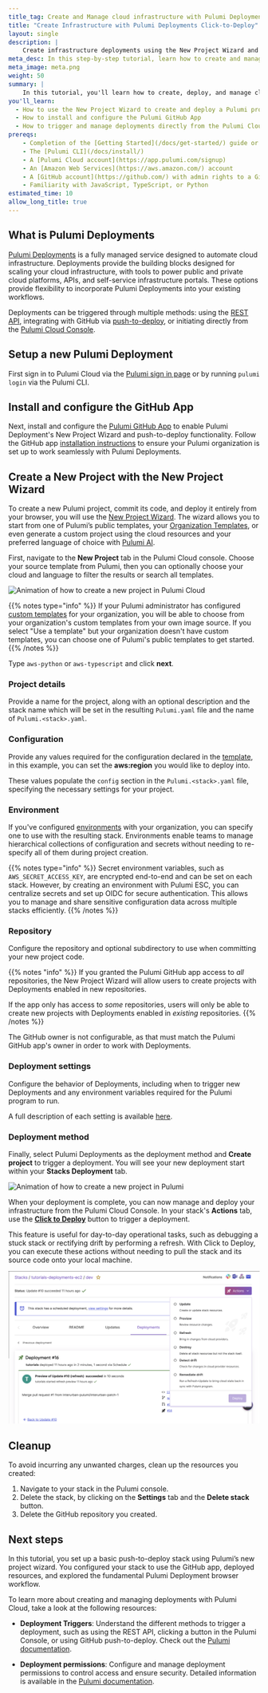 ```yaml
---
title_tag: Create and Manage cloud infrastructure with Pulumi Deployments | Learn Pulumi
title: "Create Infrastructure with Pulumi Deployments Click-to-Deploy"
layout: single
description: |
    Create infrastructure deployments using the New Project Wizard and GitHub integration to enable push-to-deploy in the Pulumi Cloud.
meta_desc: In this step-by-step tutorial, learn how to create and manage cloud infrastructure using Pulumi Deployments, the New Project Wizard, and GitHub integration.
meta_image: meta.png
weight: 50
summary: |
    In this tutorial, you'll learn how to create, deploy, and manage cloud infrastructure using Pulumi Deployments with Click-to-Deploy. You'll start by using the New Project Wizard to set up and launch infrastructure from your browser, selecting a template to get started quickly. Additionally, you'll configure the Pulumi GitHub App to support additional deployment triggers, including push-to-deploy.
you'll_learn:
  - How to use the New Project Wizard to create and deploy a Pulumi project from your browser
  - How to install and configure the Pulumi GitHub App
  - How to trigger and manage deployments directly from the Pulumi Cloud console using click-to-deploy
prereqs:
    - Completion of the [Getting Started](/docs/get-started/) guide or familiarity with the basics of the Pulumi workflow.
    - The [Pulumi CLI](/docs/install/)
    - A [Pulumi Cloud account](https://app.pulumi.com/signup)
    - An [Amazon Web Services](https://aws.amazon.com/) account
    - A [GitHub account](https://github.com/) with admin rights to a Git repository or organization
    - Familiarity with JavaScript, TypeScript, or Python
estimated_time: 10
allow_long_title: true
---
```


## What is Pulumi Deployments

[Pulumi Deployments](/docs/pulumi-cloud/deployments/) is a fully managed service designed to automate cloud infrastructure. Deployments provide the building blocks designed for scaling your cloud infrastructure, with tools to power public and private cloud platforms, APIs, and self-service infrastructure portals. These options provide flexibility to incorporate Pulumi Deployments into your existing workflows.

Deployments can be triggered through multiple methods: using the [REST API](/docs/pulumi-cloud/deployments/reference/#deployments-rest-api), integrating with GitHub via [push-to-deploy](/docs/pulumi-cloud/deployments/reference/#github-app-installation), or initiating directly from the [Pulumi Cloud Console](/docs/pulumi-cloud/deployments/reference/#pulumi-console).

## Setup a new Pulumi Deployment

First sign in to Pulumi Cloud via the [Pulumi sign in page](https://app.pulumi.com) or by running `pulumi login` via the Pulumi CLI.

## Install and configure the GitHub App

Next, install and configure the [Pulumi GitHub App](/docs/using-pulumi/continuous-delivery/github-app/) to enable Pulumi Deployment's New Project Wizard and push-to-deploy functionality. Follow the GitHub app [installation instructions](/docs/pulumi-cloud/deployments/reference/#github-app-installation) to ensure your Pulumi organization is set up to work seamlessly with Pulumi Deployments.

## Create a New Project with the New Project Wizard

To create a new Pulumi project, commit its code, and deploy it entirely from your browser, you will use the [New Project Wizard](/docs/pulumi-cloud/developer-portals/new-project-wizard/). The wizard allows you to start from one of Pulumi’s public templates, your [Organization Templates](/docs/pulumi-cloud/developer-portals/templates), or even generate a custom project using the cloud resources and your preferred language of choice with [Pulumi AI](link).

First, navigate to the **New Project** tab in the Pulumi Cloud console. Choose your source template from Pulumi, then you can optionally choose your cloud and language to filter the results or search all templates.

![Animation of how to create a new project in Pulumi Cloud](./pulumi-create-new-project.gif)

{{% notes type="info" %}}
If your Pulumi administrator has configured [custom templates](/docs/pulumi-cloud/developer-portals/templates) for your organization, you will be able to choose from your organization's custom templates from your own image source.
If you select "Use a template" but your organization doesn't have custom templates, you can choose one of Pulumi's public templates to get started.
{{% /notes %}}

Type `aws-python` or `aws-typescript` and click **next**.

### Project details

Provide a name for the project, along with an optional description and the stack name which will be set in the resulting `Pulumi.yaml` file and the name of `Pulumi.<stack>.yaml`.

### Configuration

Provide any values required for the configuration declared in the [template](/docs/pulumi-cloud/developer-portals/templates), in this example, you can set the **aws:region** you would like to deploy into.

These values populate the `config` section in the `Pulumi.<stack>.yaml` file, specifying the necessary settings for your project.

### Environment

If you've configured [environments](/docs/pulumi-cloud/esc) with your organization, you can specify one to use with the resulting stack. Environments enable teams to manage hierarchical collections of configuration and secrets without needing to re-specify all of them during project creation.

{{% notes type="info" %}}
Secret environment variables, such as `AWS_SECRET_ACCESS_KEY`, are encrypted end-to-end and can be set on each stack. However, by creating an environment with Pulumi ESC, you can centralize secrets and set up OIDC for secure authentication. This allows you to manage and share sensitive configuration data across multiple stacks efficiently.
{{% /notes %}}

### Repository

Configure the repository and optional subdirectory to use when committing your new project code.

{{% notes "info" %}}
If you granted the Pulumi GitHub app access to _all_ repositories, the New Project Wizard will allow users to create projects with Deployments enabled in new repositories.

If the app only has access to _some_ repositories, users will only be able to create new projects with Deployments enabled in _existing_ repositories.
{{% /notes %}}

The GitHub owner is not configurable, as that must match the Pulumi GitHub app's owner in order to work with Deployments.

### Deployment settings

Configure the behavior of Deployments, including when to trigger new Deployments and any environment variables required for the Pulumi program to run.

A full description of each setting is available [here](/docs/pulumi-cloud/deployments/reference/#deployment-settings).

### Deployment method

Finally, select Pulumi Deployments as the deployment method and **Create project** to trigger a deployment. You will see your new deployment start within your **Stacks Deployment** tab.

![Animation of how to create a new project in Pulumi](./pulumi-new-project-wizard.gif)

When your deployment is complete, you can now manage and deploy your infrastructure from the Pulumi Cloud Console. In your stack's **Actions** tab, use the **[Click to Deploy](https://www.pulumi.com/docs/pulumi-cloud/deployments/reference/#click-to-deploy)** button to trigger a deployment.

This feature is useful for day-to-day operational tasks, such as debugging a stuck stack or rectifying drift by performing a refresh. With Click to Deploy, you can execute these actions without needing to pull the stack and its source code onto your local machine.

![Image of the Pulumi cloud console actions](./pulumi-cloud-actions.png)

## Cleanup

To avoid incurring any unwanted charges, clean up the resources you created:

1. Navigate to your stack in the Pulumi console.
2. Delete the stack, by clicking on the **Settings** tab and the **Delete stack** button.
3. Delete the GitHub repository you created.

## Next steps

In this tutorial, you set up a basic push-to-deploy stack using Pulumi’s new project wizard. You configured your stack to use the GitHub app, deployed resources, and explored the fundamental Pulumi Deployment browser workflow.

To learn more about creating and managing deployments with Pulumi Cloud, take a look at the following resources:

- **Deployment Triggers**: Understand the different methods to trigger a deployment, such as using the REST API, clicking a button in the Pulumi Console, or using GitHub push-to-deploy. Check out the [Pulumi documentation](https://www.pulumi.com/docs/pulumi-cloud/deployments/reference/#deployment-triggers).

- **Deployment permissions**: Configure and manage deployment permissions to control access and ensure security. Detailed information is available in the [Pulumi documentation](https://www.pulumi.com/docs/pulumi-cloud/deployments/reference/#deployment-permissions).
